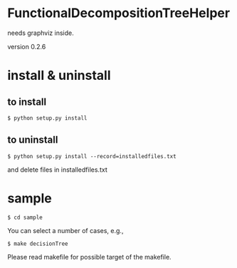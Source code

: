 # FunctionalDecompositionTreeHelper
needs graphviz inside.

version 0.2.6

# install & uninstall

## to install
```
$ python setup.py install
```

## to uninstall
```
$ python setup.py install --record=installedfiles.txt
```
and delete files in installedfiles.txt

# sample
```
$ cd sample
```
You can select a number of cases, e.g.,
```
$ make decisionTree
```
Please read makefile for possible target of the makefile.

